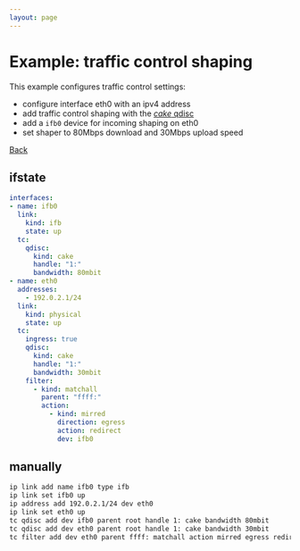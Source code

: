 ```yaml
---
layout: page
---
```


# Example: traffic control shaping

This example configures traffic control settings:
- configure interface eth0 with an ipv4 address
- add traffic control shaping with the [*cake* qdisc](https://man7.org/linux/man-pages/man8/tc-cake.8.html)
- add a `ifb0` device for incoming shaping on eth0
- set shaper to 80Mbps download and 30Mbps upload speed

[Back](.)


## ifstate

```yaml
interfaces:
- name: ifb0
  link:
    kind: ifb
    state: up
  tc:
    qdisc:
      kind: cake
      handle: "1:"
      bandwidth: 80mbit
- name: eth0
  addresses:
    - 192.0.2.1/24
  link:
    kind: physical
    state: up
  tc:
    ingress: true
    qdisc:
      kind: cake
      handle: "1:"
      bandwidth: 30mbit
    filter:
      - kind: matchall
        parent: "ffff:"
        action:
          - kind: mirred
            direction: egress
            action: redirect
            dev: ifb0
```


## manually

```bash
ip link add name ifb0 type ifb
ip link set ifb0 up
ip address add 192.0.2.1/24 dev eth0
ip link set eth0 up
tc qdisc add dev ifb0 parent root handle 1: cake bandwidth 80mbit
tc qdisc add dev eth0 parent root handle 1: cake bandwidth 30mbit
tc filter add dev eth0 parent ffff: matchall action mirred egress redirect dev ifb0
```
